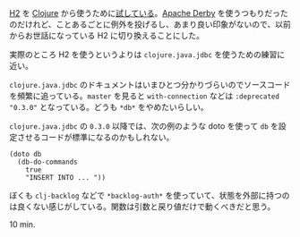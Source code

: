 [H2][h2] を [Clojure][clojure] から使うために[試している][h2-example]。[Apache Derby][derby] を使うつもりだったのだけれど、ことあるごとに例外を投げるし、あまり良い印象がないので、以前からお世話になっている H2 に切り換えることにした。

実際のところ H2 を使うというよりは `clojure.java.jdbc` を使うための練習に近い。

`clojure.java.jdbc` のドキュメントはいまひとつ分かりづらいのでソースコードを頻繁に追っている。`master` を見ると `with-connection` などは `:deprecated "0.3.0"` となっている。どうも `*db*` をやめたいらしい。

`clojure.java.jdbc` の `0.3.0` 以降では、次の例のような doto を使って `db` を設定させるコードが標準になるのかもしれない。

    (doto db
      (db-do-commands
        true
        "INSERT INTO ... "))

ぼくも `clj-backlog` などで `*backlog-auth*` を使っていて、状態を外部に持つのは良くない感じがしている。関数は引数と戻り値だけで動くべきだと思う。

10 min.

[h2]: http://www.h2database.com
[clojure]: http://clojure.org
[h2-example]: https://gist.github.com/4569831
[derby]: http://db.apache.org/derby/

